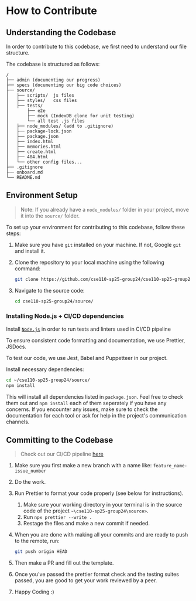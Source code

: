 # How to Contribute

## Understanding the Codebase

In order to contribute to this codebase, we first need to understand our file structure.

The codebase is structured as follows:

```ascii
/
├── admin (documenting our progress)
├── specs (documenting our big code choices)
├── source/
│   ├── scripts/  js files
│   ├── styles/   css files
│   ├── tests/
│       ├── e2e
│       ├── mock (IndexDB clone for unit testing)
│       └── all test .js files
│   ├── node_modules/ (add to .gitignore)
│   ├── package-lock.json
│   ├── package.json
│   ├── index.html
│   ├── memories.html
│   ├── create.html
│   ├── 404.html
│   └── other config files...
├── .gitignore
├── onboard.md
└── README.md
```

## Environment Setup

> Note: If you already have a `node_modules/` folder in your project, move it into the `source/` folder.

To set up your environment for contributing to this codebase, follow these steps:

1. Make sure you have `git` installed on your machine. If not, Google `git` and install it.
2. Clone the repository to your local machine using the following command:

   ```bash
   git clone https://github.com/cse110-sp25-group24/cse110-sp25-group24.git
   ```

3. Navigate to the source code:

   ```bash
   cd cse110-sp25-group24/source/
   ```

### Installing Node.js + CI/CD dependencies

Install [`Node.js`](https://nodejs.org/en) in order to run tests and linters used in CI/CD pipeline

To ensure consistent code formatting and documentation, we use Prettier, JSDocs. 

To test our code, we use Jest, Babel and Puppetteer in our project.

Install necessary dependencies:
   ```bash
   cd ~/cse110-sp25-group24/source/
   npm install
   ```

This will install all dependencies listed in `package.json`. Feel free to check them out and `npm install` each of them seperately if you have any concerns. If you encounter any issues, make sure to check the documentation for each tool or ask for help in the project's communication channels.


## Committing to the Codebase

> Check out our CI/CD pipeline [here](admin/cipipeline/phase2diagram.png)

1. Make sure you first make a new branch with a name like: `feature_name-issue_number`
2. Do the work.
3. Run Prettier to format your code properly (see below for instructions).
   1. Make sure your working directory in your terminal is in the source code of the project `~\cse110-sp25-group24\source>`.
   2. Run `npx prettier --write .`
   3. Restage the files and make a new commit if needed.
4. When you are done with making all your commits and are ready to push to the remote, run:

   ```bash
   git push origin HEAD
   ```

5. Then make a PR and fill out the template.
6. Once you've passed the prettier format check and the testing suites passed, you are good to get your work reviewed by a peer.
7. Happy Coding :)
